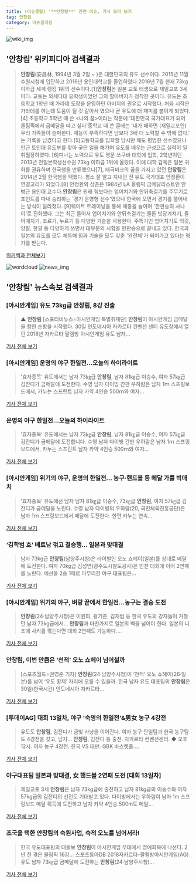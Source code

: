 ```yaml
---
title: (이슈클립) '**안창림**' 관련 이슈, 기사 모아 보기
tag: 안창림
category: 이슈클리핑
---
```

![wiki_img](https://user-images.githubusercontent.com/42597476/44503234-41136a80-a6d0-11e8-9071-6fc6418eafe4.png)
## **'**안창림**'** 위키피디아 검색결과
>**안창림**(安昌林, 1994년 3월 2일 ~ )은 대한민국의 유도 선수이다. 2015년 11월 수원시청에 입단하고 2016년 용인대학교를 졸업하였다.2016년 7월 현재 73kg 이하급 세계 랭킹 1위의 선수이다.[1]**안창림**은 일본 교토 태생으로 재일교포 3세이다. 교토는 와세다대 유학생이었던 그의 할아버지가 정착한 곳이다. 유도는 초등학교 1학년 때 가라데 도장을 운영하던 아버지의 권유로 시작했다. 처음 시작은 가라데를 하는데 도움이 될 것 같아서 였으나 곧 유도에 더 재미를 붙이게 되었다.[4] 초등학교 5학년 때 쓴 <나의 꿈>이라는 작문에 '대한민국 국가대표가 되어 올림픽에서 금메달을 따고 싶다'중학교 때 쓴 글에는 '내가 패하면 (재일교포인) 우리 가족들이 슬퍼한다. 재능이 부족하다면 남보다 3배 더 노력할 수 밖에 없다.' 는 기록을 남겼다고 한다.[5]고등학교를 입학할 당시만 해도 평범한 선수였으나 인근 토인대 유도부를 찾아 궂은 일을 해가며 유도를 배우는 근성으로 실력이 일취월장하였다. [6]피나는 노력으로 유도 명문 쓰쿠바 대학에 입학, 2학년이던 2013년 전일본학생선수권 73kg 이하급 1위에 올랐다. 이에 대학 감독은 일본 귀화를 권유하며 한국행을 만류했으나[7], 태극마크의 꿈을 가지고 있던 **안창림**은 2014년 2월 한국행을 택했다. 평소 잘 알고 지내던 전 유도 국가대표 안정환이 연결고리가 되었다.[8] 안정환의 삼촌은 1984년 LA 올림픽 금메달리스트인 안병근 용인대 교수다.**안창림**은 원래 힘보다는 업어치기와 안뒤축걸기를 주무기로 포인트를 따내 승리하는 '경기 운영형 선수'였으나 한국에 오면서 경기를 풀어내는 방식이 달라졌다. [9]웨이트 트레이닝을 통해 체중을 늘이며 '한판승의 사나이'로 진화했다. 그는 최근 들어서 업어치기와 안뒤축걸기는 물론 빗당겨치기, 들어매치기, 조르기, 누르기 등 다양한 기술을 사용한다. 주특기인 업어치기도 외깃, 양팔, 한팔 등 다양하게 쓰면서 대부분의 시합을 한판승으로 끝내고 있다. 한국과 일본의 유도를 모두 체득해 힘과 기술을 모두 갖춘 '완전체'가 되어가고 있다는 평가를 받는다.

<a href="https://ko.wikipedia.org/wiki/안창림" target="_blank">위키백과 전체보기</a>

![wordcloud](https://s3.ap-northeast-2.amazonaws.com/lyrics101-wordcloud/2018-08-30-1535599193.png)
![news_img](https://user-images.githubusercontent.com/42597476/44507050-1206f400-a6e4-11e8-8d98-7ffbfebb353f.png)
## **'**안창림**'** 뉴스속보 검색결과
### [아시안게임] 유도 73kg급 **안창림**, 8강 진출

>▲ **안창림** [스포티비뉴스=아시안게임 특별취재단] **안창림**이 아시안게임 금메달을 향한 순항을 시작했다. 30일 인도네시아 자카르타 컨벤션 센터 유도장에서 열린 2018년 자카르타 팔렘방 아시안게임 유도 남자...

<a href="http://www.spotvnews.co.kr/?mod=news&act=articleView&idxno=233959" target="_blank">기사 전체 보기</a>

### [아시안게임] 운명의 야구 한일전…오늘의 하이라이트

>'효자종목' 유도에서는 남자 73㎏급 **안창림**, 남자 81㎏급 이승수, 여자 57㎏급 김잔디가 금메달에 도전한다. 수영 남자 다이빙 간판 우하람은 남자 1ｍ 스프링보드에서, 카누는 스프린트 남자 카약 4인승 500ｍ와 여자...

<a href="http://app.yonhapnews.co.kr/YNA/Basic/SNS/r.aspx?c=AKR20180829120600007&did=1195m" target="_blank">기사 전체 보기</a>

### 운명의 야구 한일전…오늘의 하이라이트

>'효자종목' 유도에서는 남자 73㎏급 **안창림**, 남자 81㎏급 이승수, 여자 57㎏급 김잔디가 금메달에 도전합니다. 수영 남자 다이빙 간판 우하람은 남자 1ｍ 스프링보드에서, 카누는 스프린트 남자 카약 4인승 500ｍ와 여자...

<a href="https://news.sbs.co.kr/news/endPage.do?news_id=N1004912320&plink=ORI&cooper=NAVER" target="_blank">기사 전체 보기</a>

### [아시안게임] 위기의 야구, 운명의 한일전… 농구·핸드볼 등 메달 가를 빅매치

>'효자종목' 유도에선 남자 남자 81㎏급 이승수, 73㎏급 **안창림**, 여자 57㎏급 김잔디가 금메달을 노린다. 수영 남자 다이빙의 우하람(20, 국민체육진흥공단)은 남자 1ｍ 스프링보드에서 메달에 도전한다. 한편 카누는 연속...

<a href="http://www.newscj.com/news/articleView.html?idxno=550658" target="_blank">기사 전체 보기</a>

### ‘김학범 호’ 베트남 꺾고 결승행… 일본과 맞대결

>남자 73kg급 **안창림**(남양주시청)은 라이벌인 오노 쇼헤이(일본)를 상대로 메달에 도전한다. 여자 70kg급 김성연(광주도시철도공사)은 인천 대회에 이어 2연패를 노린다. 예선을 2승 1패로 마무리한 야구 대표팀은...

<a href="http://www.skyedaily.com/news/news_view.html?ID=76970" target="_blank">기사 전체 보기</a>

### [아시안게임] 위기의 야구, 벼랑 끝에서 한일전…농구는 결승 도전

>**안창림**(24‧남양주시청)은 이원희, 왕기춘, 김재범 등 한국 유도의 강자들이 거쳤던 남자 73kg급에서... **안창림**과 마찬가지로 일본의 벽을 넘어야 한다. 일본의 니조에 사키를 꺾는다면 대회 2연패도 가능하다....

<a href="http://news1.kr/articles/?3412182" target="_blank">기사 전체 보기</a>

### **안창림**, 이번 만큼은 ‘천적’ 오노 쇼헤이 넘어설까

>[스포츠월드=권영준 기자] **안창림**(24·남양주시청)이 ‘천적’ 오노 쇼헤이(26·일본)를 넘어 ‘유도 황제’ 자리에 오를 수 있을까. 한국 남자 유도 대표팀의 **안창림**은 30일(한국시간) 인도네시아 자카르타...

<a href="http://www.sportsworldi.com/content/html/2018/08/29/20180829675477.html" target="_blank">기사 전체 보기</a>

### [투데이AG] 대회 13일차, 야구 '숙명의 한일전'&男女 농구 4강전

>유도도 **안창림**, 김잔디가 금빛 사냥을 이어간다. 여자 농구 단일팀과 한국 농구팀도 4강전을 갖고, 남자... **안창림**, 김잔디 등 출전. 자카르타 컨벤션센터. ◆ 오후 12시. 여자 농구 4강전. 한국 VS 대만. GBK 바스켓홀....

<a href="http://star.mt.co.kr/stview.php?no=2018082914503075939" target="_blank">기사 전체 보기</a>

### 야구대표팀 일본과 맞대결, 女 핸드볼 2연패 도전 [대회 13일차]

>제일교포 3세 **안창림**은 남자 73kg급에 출전하고 남자 81kg급의 이승수와 여자 57kg급의 김잔디의 선전도 기대받고 있다. 다이빙에서는 우하람이 남자 1m 스프링보드 메달 획득에 도전하고 남자 카약 4인승 500m도 메달...

<a href="http://www.mydaily.co.kr/new_yk/html/read.php?newsid=201808291749155366&ext=na" target="_blank">기사 전체 보기</a>

### 조국을 택한 **안창림**의 숙원사업, 숙적 오노를 넘어서라!

>한국 유도대표팀의 대들보 **안창림**이 아시안게임 무대에서 명예회복에 나선다. 2년 전 겪은 올림픽 16강... 스포츠동아DB 2018자카르타-팔렘방아시안게임(AG) 유도 남자 73㎏급 금메달에 도전하는 **안창림**(24·남양주시청)...

<a href="http://sports.donga.com/3/all/20180829/91741639/3" target="_blank">기사 전체 보기</a>


